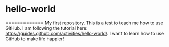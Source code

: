 # hello-world
=============
My first repository.
This is a test to teach me how to use GitHub.
I am following the tutorial here: https://guides.github.com/activities/hello-world/.
I want to learn how to use GitHub to make life happier!
